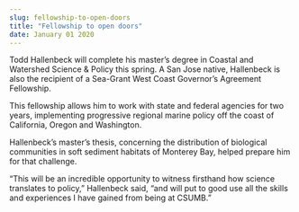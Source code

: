 ```yaml
---
slug: fellowship-to-open-doors
title: "Fellowship to open doors"
date: January 01 2020
---
```


 
<p>
  Todd Hallenbeck will complete his master’s degree in Coastal and Watershed
  Science &amp; Policy this spring. A San Jose native, Hallenbeck is also the
  recipient of a Sea-Grant West Coast Governor’s Agreement Fellowship.
</p>
<p>
  This fellowship allows him to work with state and federal agencies for two
  years, implementing progressive regional marine policy off the coast of
  California, Oregon and Washington.
</p>
<p>
  Hallenbeck’s master’s thesis, concerning the distribution of biological
  communities in soft sediment habitats of Monterey Bay, helped prepare him for
  that challenge.
</p>
<p>
  “This will be an incredible opportunity to witness firsthand how science
  translates to policy,” Hallenbeck said, “and will put to good use all the
  skills and experiences I have gained from being at CSUMB.”
</p>
 
